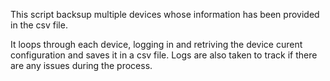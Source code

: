 This script backsup multiple devices whose information has been provided in the csv file.

It loops through each device, logging in and retriving the device curent configuration and saves it in a csv file. Logs are also taken to track if there are any issues during the process.
